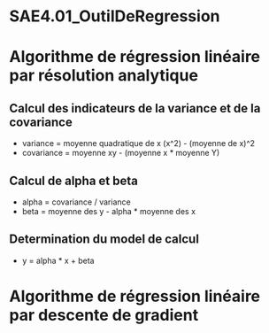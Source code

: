 # SAE4.01_OutilDeRegression

<h1>Algorithme de régression linéaire par résolution analytique</h1>
  <h2>Calcul des indicateurs de la variance et de la covariance</h2>
  <ul>
    <li>variance = moyenne quadratique de x (x^2) - (moyenne de x)^2</li>
    <li>covariance = moyenne xy - (moyenne x * moyenne Y)</li>
  </ul>
  <h2>Calcul de alpha et beta</h2>
  <ul>
    <li>alpha = covariance / variance</li>
    <li>beta = moyenne des y - alpha * moyenne des x</li>
  </ul>
  <h2>Determination du model de calcul</h2>
  <ul>
    <li>y = alpha * x + beta</li>
  </ul>

<h1>Algorithme de régression linéaire par descente de gradient</h1>
